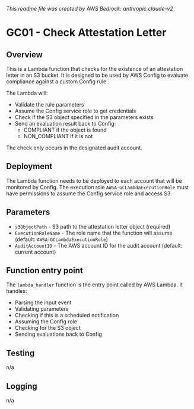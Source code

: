 *This readme file was created by AWS Bedrock: anthropic.claude-v2*

# GC01 - Check Attestation Letter

## Overview

This is a Lambda function that checks for the existence of an attestation letter in an S3 bucket. It is designed to be used by AWS Config to evaluate compliance against a custom Config rule.

The Lambda will:

- Validate the rule parameters
- Assume the Config service role to get credentials 
- Check if the S3 object specified in the parameters exists
- Send an evaluation result back to Config:
  - COMPLIANT if the object is found
  - NON_COMPLIANT if it is not

The check only occurs in the designated audit account. 

## Deployment

The Lambda function needs to be deployed to each account that will be monitored by Config. The execution role `AWSA-GCLambdaExecutionRole` must have permissions to assume the Config service role and access S3.

## Parameters

- `s3ObjectPath` - S3 path to the attestation letter object (required)
- `ExecutionRoleName` - The role name that the function will assume (default: `AWSA-GCLambdaExecutionRole`)  
- `AuditAccountID` - The AWS account ID for the audit account (default: current account)

## Function entry point

The `lambda_handler` function is the entry point called by AWS Lambda. It handles:

- Parsing the input event
- Validating parameters
- Checking if this is a scheduled notification
- Assuming the Config role
- Checking for the S3 object
- Sending evaluations back to Config

## Testing

n/a

## Logging

n/a
